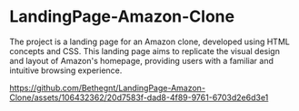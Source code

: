 # LandingPage-Amazon-Clone
The project is a landing page for an Amazon clone, developed using HTML concepts and CSS. This landing page aims to replicate the visual design and layout of Amazon's homepage, providing users with a familiar and intuitive browsing experience.


https://github.com/Bethegnt/LandingPage-Amazon-Clone/assets/106432362/20d7583f-dad8-4f89-9761-6703d2e6d3e1

